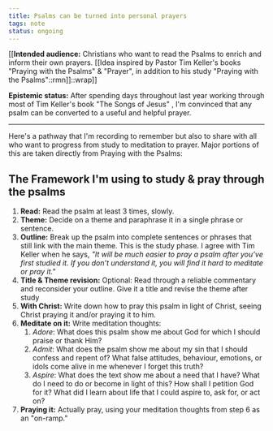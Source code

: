 ```yaml
---
title: Psalms can be turned into personal prayers
tags: note
status: ongoing
---
```



[[**Intended audience:** Christians who want to read the Psalms to enrich and inform their own prayers. [[Idea inspired by Pastor Tim Keller's books "Praying with the Psalms" & "Prayer", in addition to his study "Praying with the Psalms"::rmn]]::wrap]]

**Epistemic status:** After spending days throughout last year working through most of Tim Keller's book "The Songs of Jesus" , I'm convinced that any psalm can be converted to a useful and helpful prayer.

---

Here's a pathway that I'm recording to remember but also to share with all who want to progress from study to meditation to prayer. Major portions of this are taken directly from Praying with the Psalms:

## The Framework I'm using to study & pray through the psalms

1. **Read:** Read the psalm at least 3 times, slowly.
2. **Theme:** Decide on a theme and paraphrase it in a single phrase or sentence.
3. **Outline:** Break up the psalm into complete sentences or phrases that still link with the main theme. This is the study phase. I agree with Tim Keller when he says, *"It will be much easier to pray a psalm after you’ve first studied it. If you don’t understand it, you will find it hard to meditate or pray it."*
4. **Title & Theme revision:** Optional: Read through a reliable commentary and reconsider your outline. Give it a title and revise the theme after study
5. **With Christ:** Write down how to pray this psalm in light of Christ, seeing Christ praying it and/or praying it to him.
6. **Meditate on it:** Write meditation thoughts:
   1. *Adore*: What does this psalm show me about God for which I should praise or thank Him?
   2. *Admit*: What does the psalm show me about my sin that I should confess and repent of? What false attitudes, behaviour, emotions, or idols come alive in me whenever I forget this truth?
   3. *Aspire*: What does the text show me about a need that I have? What do I need to do or become in light of this? How shall I petition God for it? What did I learn about life that I could aspire to, ask for, or act on?
7. **Praying it:** Actually pray, using your meditation thoughts from step 6 as an "on-ramp."
